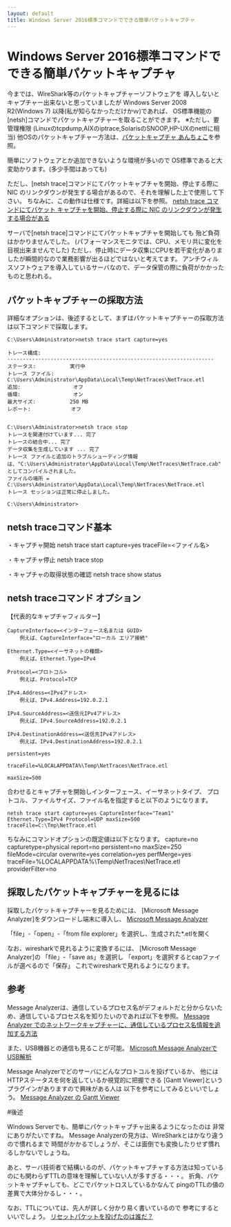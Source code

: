 ```yaml
---
layout: default
title: Windows Server 2016標準コマンドでできる簡単パケットキャプチャ
---
```

# Windows Server 2016標準コマンドでできる簡単パケットキャプチャ

今までは、WireShark等のパケットキャプチャーソフトウェアを
導入しないとキャプチャー出来ないと思っていましたが
Windows Server 2008 R2(Windows 7) 以降(私が知らなかっただけかｗ)であれば、
OS標準機能の[netsh]コマンドでパケットキャプチャーを取ることができます。
※ただし、要管理権限
(Linuxのtcpdump,AIXのiptrace,SolarisのSNOOP,HP-UXのnettlに相当)
他OSのパケットキャプチャー方法は、[パケットキャプチャ あんちょこ](https://qiita.com/legitwhiz/items/368ef7ab71d3b86b2e6a)を参照。

簡単にソフトウェアとか追加できないような環境が多いので
OS標準であると大変助かります。(多少手間はあっても)

ただし、[netsh trace]コマンドにてパケットキャプチャを開始、停止する際に NIC のリンクダウンが発生する場合があるので、それを理解した上で使用して下さい。
ちなみに、この動作は仕様です。詳細は以下を参照。
[netsh trace コマンドにてパケット キャプチャを開始、停止する際に NIC のリンクダウンが発生する場合がある](https://support.microsoft.com/ja-jp/help/2914927)

サーバで[netsh trace]コマンドにてパケットキャプチャを開始しても
殆ど負荷はかかりませんでした。
(パフォーマンスモニタでは、CPU、メモリ共に変化を目視出来ませんでした)
ただし、停止時にデータ収集にCPUを若干変化がありましたが瞬間的なので業務影響が出るほどではないと考えてます。
アンチウィルスソフトウェアを導入しているサーバなので、データ保管の際に負荷がかかったものと思われる。

## パケットキャプチャーの採取方法

詳細なオプションは、後述するとして、まずはパケットキャプチャーの採取方法は以下コマンドで採取します。

```
C:\Users\Administrator>netsh trace start capture=yes

トレース構成:
-------------------------------------------------------------------
ステータス:           実行中
トレース ファイル:    C:\Users\Administrator\AppData\Local\Temp\NetTraces\NetTrace.etl
追加:                 オフ
循環:                 オン
最大サイズ:           250 MB
レポート:             オフ


C:\Users\Administrator>netsh trace stop
トレースを関連付けています... 完了
トレースの結合中... 完了
データ収集を生成しています ... 完了
トレース ファイルと追加のトラブルシューティング情報は、"C:\Users\Administrator\AppData\Local\Temp\NetTraces\NetTrace.cab" としてコンパイルされました。
ファイルの場所 = C:\Users\Administrator\AppData\Local\Temp\NetTraces\NetTrace.etl
トレース セッションは正常に停止しました。

C:\Users\Administrator>
```

## netsh traceコマンド基本

・キャプチャ開始
netsh trace start capture=yes traceFile=<ファイル名>

・キャプチャ停止
netsh trace stop

・キャプチャの取得状態の確認
netsh trace show status

## netsh traceコマンド オプション

【代表的なキャプチャフィルター】

```console:インターフェースを指定する場合
CaptureInterface=<インターフェース名または GUID>
    例えば、CaptureInterface="ローカル エリア接続"
```

```console:イーサネットタイプを指定する場合
Ethernet.Type=<イーサネットの種類>
    例えば、Ethernet.Type=IPv4
```

```console:プロトコルを指定する場合
Protocol=<プロトコル>
    例えば、Protocol=TCP
```

```console:IPアドレスを指定する場合
IPv4.Address=<IPv4アドレス>
    例えば、IPv4.Address=192.0.2.1
```

```console:送信元IPアドレスを指定する場合
IPv4.SourceAddress=<送信元IPv4アドレス>
    例えば、IPv4.SourceAddress=192.0.2.1
```

```console:送信先IPアドレスを指定する場合
IPv4.DestinationAddress=<送信先IPv4アドレス>
    例えば、IPv4.DestinationAddress=192.0.2.1
```

```console:再起動後もとり続けたい場合
persistent=yes
```
```console:出力ファイルを指定したい場合
traceFile=%LOCALAPPDATA%\Temp\NetTraces\NetTrace.etl
```

```console:出力ファイルサイズを指定したい場合
maxSize=500
```

合わせるとキャプチャを開始しインターフェース、イーサネットタイプ、
プロトコル、ファイルサイズ、ファイル名を指定すると以下のようになります。

```
netsh trace start capture=yes CaptureInterface="Team1" Ethernet.Type=IPv4 Protocol=UDP maxSize=500 traceFile=C:\Tmp\NetTrace.etl
```

ちなみにコマンドオプションの既定値は以下となります。
capture=no
capturetype=physical
report=no
persistent=no
maxSize=250
fileMode=circular
overwrite=yes
correlation=yes
perfMerge=yes
traceFile=%LOCALAPPDATA%\Temp\NetTraces\NetTrace.etl
providerFilter=no


## 採取したパケットキャプチャーを見るには

採取したパケットキャプチャーを見るためには、
[Microsoft Message Analyzer]をダウンロードし端末に導入し、
[Microsoft Message Analyzer](https://www.microsoft.com/en-us/download/details.aspx?id=44226)

「file」-「open」-「from file explorer」を選択し、生成された*.etlを開く

なお、wiresharkで見れるように変換するには、
[Microsoft Message Analyzer]の
「file」-「save as」を選択し
「export」を選択するとcapファイルが選べるので「保存」
これでwiresharkで見れるようになります。


## 参考
Message Analyzerは、通信しているプロセス名がデフォルトだと分からないため、通信しているプロセス名を知りたいのであれば以下を参照。
[Message Analyzer でのネットワークキャプチャーに、通信しているプロセス名情報を追加する方法](http://troushoo.blog.fc2.com/blog-entry-251.html)

また、USB機器との通信も見ることが可能。
[Microsoft Message AnalyzerでUSB解析](http://faster-than-the-sol.blogspot.com/2015/04/microsoft-message-analyzerusb.html)

Message Analyzerでどのサーバにどんなプロトコルを投げているか、
他にはHTTPステータスを何を返しているか視覚的に把握できる
[Gantt Viewer]というプラグインがありますので興味がある人は
以下を参考にしてみるといいでしょう。
[Message Analyzer の Gantt Viewer](http://troushoo.blog.fc2.com/blog-entry-323.html)

#後述

Windows Serverでも、簡単にパケットキャプチャ出来るようになったのは
非常にありがたいですね。
Message Analyzerの見方は、WireSharkとはかなり違うので慣れるまで
時間がかかるでしょうが、そこは面倒でも変換したりせず慣れるしかないでしょうね。

あと、サーバ技術者で結構いるのが、パケットキャプチャする方法は知っている
のにも関わらずTTLの意味を理解していない人が多すぎる・・・。
折角、パケットキャプチャしても、どこでパケットロスしているかなんて
pingのTTLの値の差異で大体分かるし・・・。

なお、TTLについては、先人が詳しく分かり易く書いているので
参考にするといいでしょう。
[リセットパケットを投げたのは誰だ？](https://netwiz.jp/?p=435)
